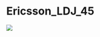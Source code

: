 # Ericsson_LDJ_45
<a href="http://78.70.23.90:80/viewType.html?buildTypeId=EricssonLdj45_Build&guest=1">
<img src="http://78.70.23.90:80/app/rest/builds/buildType:(id:EricssonLdj45_Build)/statusIcon"/>
</a>
